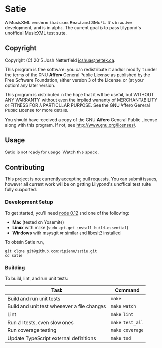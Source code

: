 Satie
=====

A MusicXML renderer that uses React and SMuFL. It's in active development, and is in alpha.
The current goal is to pass Lilypond's unofficial MusicXML test suite.

## Copyright
Copyright (C) 2015 Josh Netterfield <joshua@nettek.ca>.

This program is free software: you can redistribute it and/or modify
it under the terms of the GNU **Affero** General Public License as
published by the Free Software Foundation, either version 3 of the
License, or (at your option) any later version.

This program is distributed in the hope that it will be useful,
but WITHOUT ANY WARRANTY; without even the implied warranty of
MERCHANTABILITY or FITNESS FOR A PARTICULAR PURPOSE.  See the
GNU Affero General Public License for more details.

You should have received a copy of the GNU **Affero** General Public License
along with this program.  If not, see <http://www.gnu.org/licenses/>.

## Usage
Satie is not ready for usage. Watch this space.

## Contributing
This project is not currently accepting pull requests. You can submit issues, however all current work will be on getting Lilypond's unoffical test suite fully supported.

### Development Setup
To get started, you'll need [node 0.12](https://nodejs.org) and one of the following:

 - **Mac** (tested on Yosemite)
 - **Linux** with make (`sudo apt-get install build-essential`)
 - **Windows** with [msysgit](https://github.com/msysgit/msysgit/releases/) or similar and libxslt2 installed

To obtain Satie run,

```
git clone git@github.com:ripieno/satie.git
cd satie
```

### Building
To build, lint, and run unit tests:

| Task                                                | Command         |
|-----------------------------------------------------|-----------------|
| Build and run unit tests                            | `make`          |
| Build and unit test whenever a file changes         | `make watch`    |
| Lint                                                | `make lint`     |
| Run all tests, even slow ones                       | `make test_all` |
| Run coverage testing                                | `make coverage` |
| Update TypeScript external definitions              | `make tsd`      |

